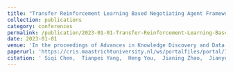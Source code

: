 ```yaml
---
title: "Transfer Reinforcement Learning Based Negotiating Agent Framework"
collection: publications
category: conferences
permalink: /publication/2023-01-01-Transfer-Reinforcement-Learning-Based-Negotiating-Agent-Framework
date: 2023-01-01
venue: 'In the proceedings of Advances in Knowledge Discovery and Data Mining'
paperurl: 'https://cris.maastrichtuniversity.nl/ws/portalfiles/portal/171919189/Weiss-2023-Transfer-Reinforcement-Learning-Based-Negotiating.pdf'
citation: ' Siqi Chen,  Tianpei Yang,  Heng You,  Jianing Zhao,  Jianye Hao,  Gerhard Weiss, &quot;Transfer Reinforcement Learning Based Negotiating Agent Framework.&quot; In the proceedings of Advances in Knowledge Discovery and Data Mining, 2023.'
---
```

